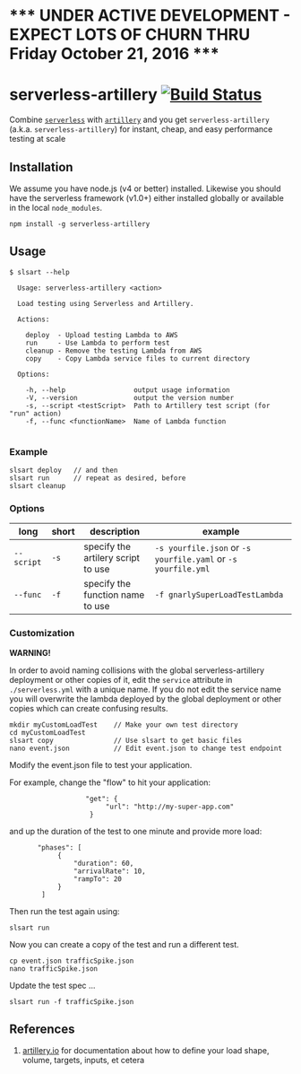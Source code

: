 # *** UNDER ACTIVE DEVELOPMENT - EXPECT LOTS OF CHURN THRU Friday October 21, 2016 ***

# serverless-artillery [![Build Status](https://travis-ci.org/Nordstrom/serverless-artillery.svg)](https://travis-ci.org/Nordstrom/serverless-artillery)
Combine [`serverless`](https://serverless.com) with [`artillery`](https://artillery.io) and you get `serverless-artillery` (a.k.a. `serverless-artillery`) for instant, cheap, and easy performance testing at scale

## Installation
We assume you have node.js (v4 or better) installed.  Likewise you should have the serverless framework (v1.0+) either installed globally or available in the local `node_modules`.

```
npm install -g serverless-artillery
```

## Usage

```
$ slsart --help

  Usage: serverless-artillery <action>

  Load testing using Serverless and Artillery.

  Actions:

    deploy  - Upload testing Lambda to AWS
    run     - Use Lambda to perform test
    cleanup - Remove the testing Lambda from AWS
    copy    - Copy Lambda service files to current directory

  Options:

    -h, --help                 output usage information
    -V, --version              output the version number
    -s, --script <testScript>  Path to Artillery test script (for "run" action)
    -f, --func <functionName>  Name of Lambda function


```

### Example

```
slsart deploy   // and then
slsart run      // repeat as desired, before
slsart cleanup
```

### Options

long | short | description | example
---- | ----- | ----------- | -------
`--script` | `-s` | specify the artilery script to use | `-s yourfile.json` or `-s yourfile.yaml` or `-s yourfile.yml`
`--func` | `-f` | specify the function name to use | `-f gnarlySuperLoadTestLambda`

### Customization

**WARNING!**

In order to avoid naming collisions with the global serverless-artillery deployment or other copies of it, edit the `service` attribute in `./serverless.yml` with a unique name.  If you do not edit the service name you will overwrite the lambda deployed by the global deployment or other copies which can create confusing results.

```
mkdir myCustomLoadTest    // Make your own test directory
cd myCustomLoadTest
slsart copy               // Use slsart to get basic files
nano event.json           // Edit event.json to change test endpoint

```

Modify the event.json file to test your application.

For example, change the "flow" to hit your application:

```
                   "get": {
                        "url": "http://my-super-app.com"
                    }
```

and up the duration of the test to one minute and provide more load:

```
       "phases": [
            {
                "duration": 60,
                "arrivalRate": 10,
                "rampTo": 20
            }
        ]
```

Then run the test again using:

```
slsart run
```

Now you can create a copy of the test and run a different test.

```
cp event.json trafficSpike.json
nano trafficSpike.json
```

Update the test spec ...

```
slsart run -f trafficSpike.json
```

## References
1. [artillery.io](https://artillery.io) for documentation about how to define your load shape, volume, targets, inputs, et cetera
